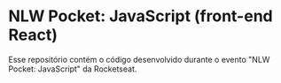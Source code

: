 # NLW Pocket: JavaScript (front-end React)

Esse repositório contém o código desenvolvido durante o evento "NLW Pocket: JavaScript" da Rocketseat.
